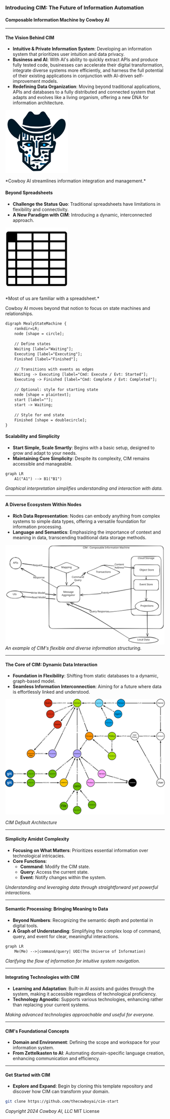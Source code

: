 ### Introducing CIM: The Future of Information Automation

#### Composable Information Machine by Cowboy AI

---

#### The Vision Behind CIM
- **Intuitive & Private Information System**: Developing an information system that prioritizes user intuition and data privacy.
- **Business and AI**: With AI's ability to quickly extract APIs and produce fully tested code, businesses can accelerate their digital transformation, integrate diverse systems more efficiently, and harness the full potential of their existing applications in conjunction with AI-driven self-improvement models.
- **Redefining Data Organization**: Moving beyond traditional applications, APIs and databases to a fully distributed and connected system that adapts and evolves like a living organism, offering a new DNA for information architecture.

<img style="background:white;width:12rem;height:12rem;padding:3px;" alt="Cowboy AI Logo" src="./doc/logo.svg"/>
<p>*Cowboy AI streamlines information integration and management.*</p>

#### Beyond Spreadsheets
- **Challenge the Status Quo**: Traditional spreadsheets have limitations in flexibility and connectivity.
- **A New Paradigm with CIM**: Introducing a dynamic, interconnected approach.
  
<img style="background:white;width:12rem;height:12rem;padding:3px;" alt="spreadsheet" src="./doc/spreadsheet.svg"/>
<p>*Most of us are familiar with a spreadsheet.*</p>

Cowboy AI moves beyond that notion to focus on state machines and relationships.

```graphviz
digraph MealyStateMachine {
    rankdir=LR;
    node [shape = circle];
    
    // Define states
    Waiting [label="Waiting"];
    Executing [label="Executing"];
    Finished [label="Finished"];
    
    // Transitions with events as edges
    Waiting -> Executing [label="Cmd: Execute / Evt: Started"];
    Executing -> Finished [label="Cmd: Complete / Evt: Completed"];
    
    // Optional: style for starting state
    node [shape = plaintext];
    start [label=""];
    start -> Waiting;
    
    // Style for end state
    Finished [shape = doublecircle];
}
```

#### Scalability and Simplicity
- **Start Simple, Scale Smartly**: Begins with a basic setup, designed to grow and adapt to your needs.
- **Maintaining Core Simplicity**: Despite its complexity, CIM remains accessible and manageable.

```mermaid
graph LR
    A1("A1") --> B1("B1")
```
*Graphical interpretation simplifies understanding and interaction with data.*

---

#### A Diverse Ecosystem Within Nodes
- **Rich Data Representation**: Nodes can embody anything from complex systems to simple data types, offering a versatile foundation for information processing.
- **Language and Semantics**: Emphasizing the importance of context and meaning in data, transcending traditional data storage methods.

![CIM Example](./doc/CIM.svg) *An example of CIM's flexible and diverse information structuring.*

---

#### The Core of CIM: Dynamic Data Interaction
- **Foundation in Flexibility**: Shifting from static databases to a dynamic, graph-based model.
- **Seamless Information Interconnection**: Aiming for a future where data is effortlessly linked and understood.

![CIM Architecture](doc/cim-start.svg) 

*CIM Default Architecture*

---

#### Simplicity Amidst Complexity
- **Focusing on What Matters**: Prioritizes essential information over technological intricacies.
- **Core Functions**:
  - **Command**: Modify the CIM state.
  - **Query**: Access the current state.
  - **Event**: Notify changes within the system.

*Understanding and leveraging data through straightforward yet powerful interactions.*

---

#### Semantic Processing: Bringing Meaning to Data
- **Beyond Numbers**: Recognizing the semantic depth and potential in digital tools.
- **A Graph of Understanding**: Simplifying the complex loop of command, query, and event for clear, meaningful interactions.

```mermaid
graph LR
    Me(Me) -->|command/query| UOI(The Universe of Information)
```
*Clarifying the flow of information for intuitive system navigation.*

---

#### Integrating Technologies with CIM
- **Learning and Adaptation**: Built-in AI assists and guides through the system, making it accessible regardless of technological proficiency.
- **Technology Agnostic**: Supports various technologies, enhancing rather than replacing your current systems.

*Making advanced technologies approachable and useful for everyone.*

---

#### CIM's Foundational Concepts
- **Domain and Environment**: Defining the scope and workspace for your information system.
- **From Zettelkasten to AI**: Automating domain-specific language creation, enhancing communication and efficiency.
---

#### Get Started with CIM
- **Explore and Expand**: Begin by cloning this template repository and discover how CIM can transform your domain.

```bash
git clone https://github.com/thecowboyai/cim-start
```

*Copyright 2024 Cowboy AI, LLC*
MIT License
